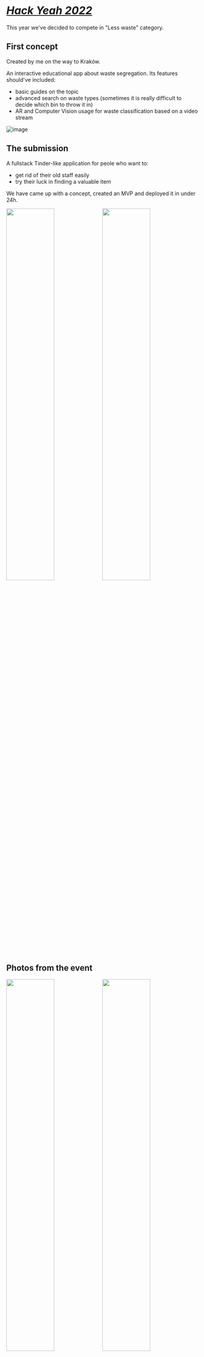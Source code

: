 # [***Hack Yeah 2022***](https://github.com/vrepetskyi/garbage-collector)

This year we've decided to compete in "Less waste" category.

## First concept

Created by me on the way to Kraków.

An interactive educational app about waste segregation. Its features should've included:
- basic guides on the topic
- advanced search on waste types (sometimes it is really difficult to decide which bin to throw it in)
- AR and Computer Vision usage for waste classification based on a video stream

![image](https://user-images.githubusercontent.com/31629500/202925920-b1fbe932-f106-49c4-a6db-227abdc9de24.png)

## The submission

A fullstack Tinder-like application for peole who want to:
- get rid of their old staff easily
- try their luck in finding a valuable item

We have came up with a concept, created an MVP and deployed it in under 24h.

<img src="https://user-images.githubusercontent.com/31629500/202925868-096a28a4-b14c-466d-9c22-fee1da8dd618.png" width="50%" /><img src="https://user-images.githubusercontent.com/31629500/202926855-607bf06f-698b-49cf-8ed8-3fb0a8092f8a.png" width="50%" />


## Photos from the event

<img src="https://user-images.githubusercontent.com/31629500/202926661-9d8d76b4-fd11-4cd0-9832-f367411e42af.png" width="50%" /><img src="https://user-images.githubusercontent.com/31629500/202926668-4b7abf47-064f-4253-b7c0-413540481586.png" width="50%" />

![image](https://user-images.githubusercontent.com/31629500/202926663-3a49a21b-9999-49fe-b6d0-a36b91107897.png)
